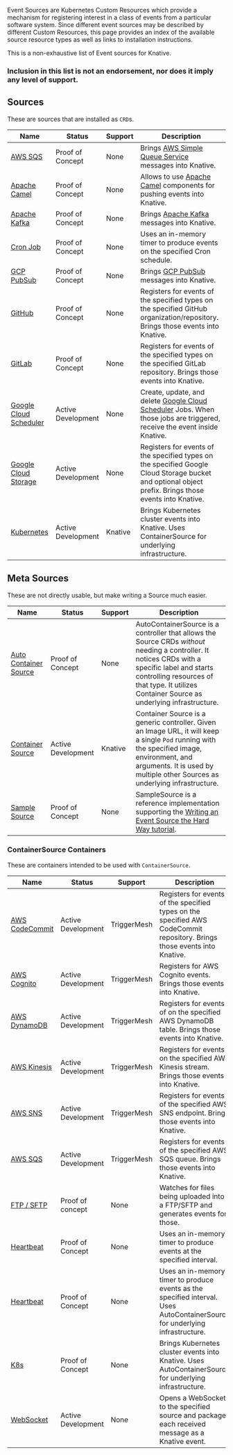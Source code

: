 <!--
This is a generated file and should not be changed manually. All changes should follow the
procedure:

1. Update the information in [`sources.yaml`](./sources.yaml).

2. Run the generator tool:
    ```shell
    go run eventing/sources/generator/main.go
    ```
-->

Event Sources are Kubernetes Custom Resources which provide a mechanism for
registering interest in a class of events from a particular software system.
Since different event sources may be described by different Custom Resources,
this page provides an index of the available source resource types as well as
links to installation instructions.

This is a non-exhaustive list of Event sources for Knative.

### Inclusion in this list is not an endorsement, nor does it imply any level of support.

## Sources

These are sources that are installed as `CRD`s.

| Name                                                                                                                                  | Status             | Support | Description                                                                                                                                                     |
| ------------------------------------------------------------------------------------------------------------------------------------- | ------------------ | ------- | --------------------------------------------------------------------------------------------------------------------------------------------------------------- |
| [AWS SQS](https://github.com/knative/eventing-sources/blob/master/pkg/apis/sources/v1alpha1/aws_sqs_types.go)                         | Proof of Concept   | None    | Brings [AWS Simple Queue Service](https://aws.amazon.com/sqs/) messages into Knative.                                                                           |
| [Apache Camel](https://github.com/knative/eventing-sources/blob/master/contrib/camel/pkg/apis/sources/v1alpha1/camelsource_types.go)  | Proof of Concept   | None    | Allows to use [Apache Camel](https://github.com/apache/camel) components for pushing events into Knative.                                                       |
| [Apache Kafka](https://github.com/knative/eventing-sources/blob/master/contrib/kafka/pkg/apis/sources/v1alpha1/kafka_types.go)        | Proof of Concept   | None    | Brings [Apache Kafka](https://kafka.apache.org/) messages into Knative.                                                                                         |
| [Cron Job](https://github.com/knative/eventing-sources/blob/master/pkg/apis/sources/v1alpha1/cron_job_types.go)                       | Proof of Concept   | None    | Uses an in-memory timer to produce events on the specified Cron schedule.                                                                                       |
| [GCP PubSub](https://github.com/knative/eventing-sources/blob/master/contrib/gcppubsub/pkg/apis/sources/v1alpha1/gcp_pubsub_types.go) | Proof of Concept   | None    | Brings [GCP PubSub](https://cloud.google.com/pubsub/) messages into Knative.                                                                                    |
| [GitHub](https://github.com/knative/eventing-sources/blob/master/pkg/apis/sources/v1alpha1/githubsource_types.go)                     | Proof of Concept   | None    | Registers for events of the specified types on the specified GitHub organization/repository. Brings those events into Knative.                                  |
| [GitLab](https://gitlab.com/triggermesh/gitlabsource)                                                                                 | Proof of Concept   | None    | Registers for events of the specified types on the specified GitLab repository. Brings those events into Knative.                                               |
| [Google Cloud Scheduler](https://github.com/vaikas-google/csr)                                                                        | Active Development | None    | Create, update, and delete [Google Cloud Scheduler](https://cloud.google.com/scheduler/) Jobs. When those jobs are triggered, receive the event inside Knative. |
| [Google Cloud Storage](https://github.com/vaikas-google/gcs)                                                                          | Active Development | None    | Registers for events of the specified types on the specified Google Cloud Storage bucket and optional object prefix. Brings those events into Knative.          |
| [Kubernetes](https://github.com/knative/eventing-sources/blob/master/pkg/apis/sources/v1alpha1/kuberneteseventsource_types.go)        | Active Development | Knative | Brings Kubernetes cluster events into Knative. Uses ContainerSource for underlying infrastructure.                                                              |

## Meta Sources

These are not directly usable, but make writing a Source much easier.

| Name                                                                                                                           | Status             | Support | Description                                                                                                                                                                                                                                     |
| ------------------------------------------------------------------------------------------------------------------------------ | ------------------ | ------- | ----------------------------------------------------------------------------------------------------------------------------------------------------------------------------------------------------------------------------------------------- |
| [Auto Container Source](https://github.com/Harwayne/auto-container-source)                                                     | Proof of Concept   | None    | AutoContainerSource is a controller that allows the Source CRDs _without_ needing a controller. It notices CRDs with a specific label and starts controlling resources of that type. It utilizes Container Source as underlying infrastructure. |
| [Container Source](https://github.com/knative/eventing-sources/blob/master/pkg/apis/sources/v1alpha1/containersource_types.go) | Active Development | Knative | Container Source is a generic controller. Given an Image URL, it will keep a single `Pod` running with the specified image, environment, and arguments. It is used by multiple other Sources as underlying infrastructure.                      |
| [Sample Source](https://github.com/grantr/sample-source)                                                                       | Proof of Concept   | None    | SampleSource is a reference implementation supporting the [Writing an Event Source the Hard Way tutorial](../samples/writing-a-source).                                                                                                         |

### ContainerSource Containers

These are containers intended to be used with `ContainerSource`.

| Name                                                                                              | Status             | Support     | Description                                                                                                                  |
| ------------------------------------------------------------------------------------------------- | ------------------ | ----------- | ---------------------------------------------------------------------------------------------------------------------------- |
| [AWS CodeCommit](https://github.com/triggermesh/knative-lambda-sources/tree/master/awscodecommit) | Active Development | TriggerMesh | Registers for events of the specified types on the specified AWS CodeCommit repository. Brings those events into Knative.    |
| [AWS Cognito](https://github.com/triggermesh/knative-lambda-sources/tree/master/awscognito)       | Active Development | TriggerMesh | Registers for AWS Cognito events. Brings those events into Knative.                                                          |
| [AWS DynamoDB](https://github.com/triggermesh/knative-lambda-sources/tree/master/awsdynamodb)     | Active Development | TriggerMesh | Registers for events of on the specified AWS DynamoDB table. Brings those events into Knative.                               |
| [AWS Kinesis](https://github.com/triggermesh/knative-lambda-sources/tree/master/awskinesis)       | Active Development | TriggerMesh | Registers for events on the specified AWS Kinesis stream. Brings those events into Knative.                                  |
| [AWS SNS](https://github.com/triggermesh/knative-lambda-sources/tree/master/awssns)               | Active Development | TriggerMesh | Registers for events of the specified AWS SNS endpoint. Brings those events into Knative.                                    |
| [AWS SQS](https://github.com/triggermesh/knative-lambda-sources/tree/master/awssqs)               | Active Development | TriggerMesh | Registers for events of the specified AWS SQS queue. Brings those events into Knative.                                       |
| [FTP / SFTP](https://github.com/vaikas-google/ftp)                                                | Proof of concept   | None        | Watches for files being uploaded into a FTP/SFTP and generates events for those.                                             |
| [Heartbeat](https://github.com/knative/eventing-sources/tree/master/cmd/heartbeats)               | Proof of Concept   | None        | Uses an in-memory timer to produce events at the specified interval.                                                         |
| [Heartbeat](https://github.com/Harwayne/auto-container-source/tree/master/heartbeat-source)       | Proof of Concept   | None        | Uses an in-memory timer to produce events as the specified interval. Uses AutoContainerSource for underlying infrastructure. |
| [K8s](https://github.com/Harwayne/auto-container-source/tree/master/k8s-event-source)             | Proof of Concept   | None        | Brings Kubernetes cluster events into Knative. Uses AutoContainerSource for underlying infrastructure.                       |
| [WebSocket](https://github.com/knative/eventing-sources/tree/master/cmd/websocketsource)          | Active Development | None        | Opens a WebSocket to the specified source and packages each received message as a Knative event.                             |

